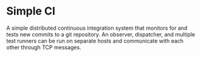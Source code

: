 # Simple CI
A simple distributed continuous integration system that monitors for and tests new commits to a git repository. An observer, dispatcher, and multiple test runners can be run on separate hosts and communicate with each other through TCP messages.
